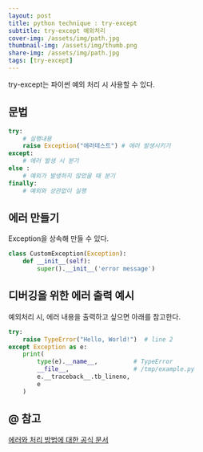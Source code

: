 ```yaml
---
layout: post
title: python technique : try-except
subtitle: try-except 예외처리
cover-img: /assets/img/path.jpg
thumbnail-img: /assets/img/thumb.png
share-img: /assets/img/path.jpg
tags: [try-except]
---
```

try-except는 파이썬 예외 처리 시 사용할 수 있다.    
## 문법
```python
try: 
    # 실행내용
    raise Exception("에러테스트") # 에러 발생시키기
except:
    # 에러 발생 시 분기
else : 
    # 예외가 발생하지 않았을 때 분기
finally:
    # 예외와 상관없이 실행
```
  
  
## 에러 만들기
Exception을 상속해 만들 수 있다.
```python
class CustomException(Exception):
    def __init__(self):
        super().__init__('error message')
```
  
  
## 디버깅을 위한 에러 출력 예시
예외처리 시, 에러 내용을 출력하고 싶으면 아래를 참고한다.
```python
try:
    raise TypeError("Hello, World!")  # line 2
except Exception as e:
    print(
        type(e).__name__,          # TypeError
        __file__,                  # /tmp/example.py
        e.__traceback__.tb_lineno,
        e
    )
```

## @ 참고
[에러와 처리 방법에 대한 공식 문서](https://docs.python.org/ko/3/tutorial/errors.html)
